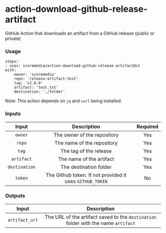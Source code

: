 # action-download-github-release-artifact
GitHub Action that downloads an artifact from a GitHub release (public or private)

### Usage

```
steps:
- uses: scoremedia/action-download-github-release-artifact@v1
with:
    owner: 'scoremedia'
    repo: 'release-artifact-test'
    tag: 'v1.0.0'
    artifact: 'test.txt'
    destination: './folder'
```

Note: This action depends on `jq` and `curl` being installed.

### Inputs

| Input | Description | Required |
|:-----:|:-----------:|:--------:|
| `owner` | The owner of the repository | Yes |
| `repo` | The name of the repository | Yes |
| `tag` | The tag of the release | Yes |
| `artifact` | The name of the artifact | Yes |
| `destination` | The destination folder | Yes |
| `token` | The Github token. If not provided it uses `GITHUB_TOKEN` | No |

### Outputs

| Input | Description |
|:-----:|:-----------:|
| `artifact_url` | The URL of the artifact saved to the `destination` folder with the name `artifact` |